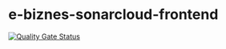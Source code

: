 # e-biznes-sonarcloud-frontend
 
[![Quality Gate Status](https://sonarcloud.io/api/project_badges/measure?project=MarcinChamera_e-biznes-sonarcloud-frontend&metric=alert_status)](https://sonarcloud.io/summary/new_code?id=MarcinChamera_e-biznes-sonarcloud-frontend)